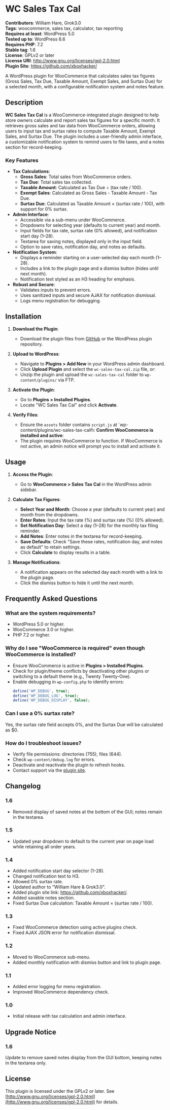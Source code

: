 # WC Sales Tax Cal

**Contributors**: William Hare, Grok3.0  
**Tags**: woocommerce, sales tax, calculator, tax reporting  
**Requires at least**: WordPress 5.0  
**Tested up to**: WordPress 6.6  
**Requires PHP**: 7.2  
**Stable tag**: 1.6  
**License**: GPLv2 or later  
**License URI**: http://www.gnu.org/licenses/gpl-2.0.html  
**Plugin Site**: https://github.com/xboxhacker/

A WordPress plugin for WooCommerce that calculates sales tax figures (Gross Sales, Tax Due, Taxable Amount, Exempt Sales, and Surtax Due) for a selected month, with a configurable notification system and notes feature.

## Description

**WC Sales Tax Cal** is a WooCommerce-integrated plugin designed to help store owners calculate and report sales tax figures for a specific month. It retrieves gross sales and tax data from WooCommerce orders, allowing users to input tax and surtax rates to compute Taxable Amount, Exempt Sales, and Surtax Due. The plugin includes a user-friendly admin interface, a customizable notification system to remind users to file taxes, and a notes section for record-keeping.

### Key Features
- **Tax Calculations**:
  - **Gross Sales**: Total sales from WooCommerce orders.
  - **Tax Due**: Total sales tax collected.
  - **Taxable Amount**: Calculated as Tax Due ÷ (tax rate / 100).
  - **Exempt Sales**: Calculated as Gross Sales - Taxable Amount - Tax Due.
  - **Surtax Due**: Calculated as Taxable Amount × (surtax rate / 100), with support for 0% surtax.
- **Admin Interface**:
  - Accessible via a sub-menu under WooCommerce.
  - Dropdowns for selecting year (defaults to current year) and month.
  - Input fields for tax rate, surtax rate (0% allowed), and notification start day (1–28).
  - Textarea for saving notes, displayed only in the input field.
  - Option to save rates, notification day, and notes as defaults.
- **Notification System**:
  - Displays a reminder starting on a user-selected day each month (1–28).
  - Includes a link to the plugin page and a dismiss button (hides until next month).
  - Notification text styled as an H3 heading for emphasis.
- **Robust and Secure**:
  - Validates inputs to prevent errors.
  - Uses sanitized inputs and secure AJAX for notification dismissal.
  - Logs menu registration for debugging.

## Installation

1. **Download the Plugin**:
   - Download the plugin files from [GitHub](https://github.com/xboxhacker/) or the WordPress plugin repository.

2. **Upload to WordPress**:
   - Navigate to **Plugins > Add New** in your WordPress admin dashboard.
   - Click **Upload Plugin** and select the `wc-sales-tax-cal.zip` file, or:
   - Unzip the plugin and upload the `wc-sales-tax-cal` folder to `wp-content/plugins/` via FTP.

3. **Activate the Plugin**:
   - Go to **Plugins > Installed Plugins**.
   - Locate "WC Sales Tax Cal" and click **Activate**.

4. **Verify Files**:
   - Ensure the `assets` folder contains `script.js` at `wp-content/plugins/wc-sales-tax-calრ: **Confirm WooCommerce is installed and active**:
   - The plugin requires WooCommerce to function. If WooCommerce is not active, an admin notice will prompt you to install and activate it.

## Usage

1. **Access the Plugin**:
   - Go to **WooCommerce > Sales Tax Cal** in the WordPress admin sidebar.

2. **Calculate Tax Figures**:
   - **Select Year and Month**: Choose a year (defaults to current year) and month from the dropdowns.
   - **Enter Rates**: Input the tax rate (%) and surtax rate (%) (0% allowed).
   - **Set Notification Day**: Select a day (1–28) for the monthly tax filing reminder.
   - **Add Notes**: Enter notes in the textarea for record-keeping.
   - **Save Defaults**: Check "Save these rates, notification day, and notes as default" to retain settings.
   - Click **Calculate** to display results in a table.

3. **Manage Notifications**:
   - A notification appears on the selected day each month with a link to the plugin page.
   - Click the dismiss button to hide it until the next month.

## Frequently Asked Questions

### What are the system requirements?
- WordPress 5.0 or higher.
- WooCommerce 3.0 or higher.
- PHP 7.2 or higher.

### Why do I see "WooCommerce is required" even though WooCommerce is installed?
- Ensure WooCommerce is active in **Plugins > Installed Plugins**.
- Check for plugin/theme conflicts by deactivating other plugins or switching to a default theme (e.g., Twenty Twenty-One).
- Enable debugging in `wp-config.php` to identify errors:
  ```php
  define('WP_DEBUG', true);
  define('WP_DEBUG_LOG', true);
  define('WP_DEBUG_DISPLAY', false);
  ```

### Can I use a 0% surtax rate?
Yes, the surtax rate field accepts 0%, and the Surtax Due will be calculated as $0.

### How do I troubleshoot issues?
- Verify file permissions: directories (755), files (644).
- Check `wp-content/debug.log` for errors.
- Deactivate and reactivate the plugin to refresh hooks.
- Contact support via the [plugin site](https://github.com/xboxhacker/).

## Changelog

### 1.6
- Removed display of saved notes at the bottom of the GUI; notes remain in the textarea.

### 1.5
- Updated year dropdown to default to the current year on page load while retaining all order years.

### 1.4
- Added notification start day selector (1–28).
- Changed notification text to H3.
- Allowed 0% surtax rate.
- Updated author to "William Hare & Grok3.0".
- Added plugin site link: https://github.com/xboxhacker/.
- Added savable notes section.
- Fixed Surtax Due calculation: Taxable Amount × (surtax rate / 100).

### 1.3
- Fixed WooCommerce detection using active plugins check.
- Fixed AJAX JSON error for notification dismissal.

### 1.2
- Moved to WooCommerce sub-menu.
- Added monthly notification with dismiss button and link to plugin page.

### 1.1
- Added error logging for menu registration.
- Improved WooCommerce dependency check.

### 1.0
- Initial release with tax calculation and admin interface.

## Upgrade Notice

### 1.6
Update to remove saved notes display from the GUI bottom, keeping notes in the textarea only.

## License

This plugin is licensed under the GPLv2 or later. See [http://www.gnu.org/licenses/gpl-2.0.html](http://www.gnu.org/licenses/gpl-2.0.html) for details.